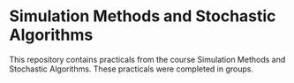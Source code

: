 # Simulation Methods and Stochastic Algorithms
This repository contains practicals from the course Simulation Methods and Stochastic Algorithms. These practicals were completed in groups.
